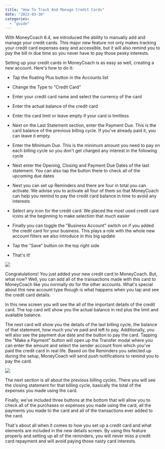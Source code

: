 ```yaml
---
title: "How To Track And Manage Credit Cards"
date: "2023-03-30"
categories: 
  - "guide"
---
```


With MoneyCoach 8.4, we introduced the ability to manually add and manage your credit cards. This major new feature not only makes tracking your credit card expenses easy and accessible, but it will also remind you to pay the bill in due time so you never have to pay those pesky interests.

Setting up your credit cards in MoneyCoach is as easy as well, creating a new account. Here's how to do it:

- Tap the floating Plus button in the Accounts list

- Change the Type to "Credit Card"

- Enter your credit card name and select the currency of the card

- Enter the actual balance of the credit card

- Enter the card limit or leave empty if your card is limitless

- Next on the Last Statement section, enter the Payment Due. This is the card balance of the previous billing cycle. If you've already paid it, you can leave it empty.

- Enter the Minimum Due. This is the minimum amount you need to pay on each billing cycle so you don't get charged any interest in the following cycle

- Next enter the Opening, Closing and Payment Due Dates of the last statement. You can also tap the button there to check all of the upcoming due dates

- Next you can set up Reminders and there are four in total you can activate. We advise you to activate all four of them so that MoneyCoach can help you remind to pay the credit card balance in time to avoid any interests

- Select any icon for the credit card. We placed the most used credit card icons at the beginning to make selection that much easier

- Finally you can toggle the "Business Account" switch on if you added the credit card for your business. This plays a role with the whole new account filters we also introduce in this big update

- Tap the "Save" button on the top right side

- That's it!

![](images/credit-card-guidee-2-1024x576.png)

Congratulations! You just added your new credit card to MoneyCoach. But, what now? Well, you can add all of the transactions made with this card to MoneyCoach like you normally do for the other accounts. What's special about this new account type though is what happens when you tap and see the credit card details.

In this new screen you will see the all of the important details of the credit card. The top card will show you the actual balance in red plus the limit and available balance.

The next card will show you the details of the last billing cycle, the balance of that statement, how much you've paid and left to pay. Additionally, you will also see the payment due date and the button to pay the card. Tapping the "Make a Payment" button will open up the Transfer modal where you can enter the amount and select the sender account from which you've paid the credit card in real life. Based on the Reminders you selected up during the setup, MoneyCoach will send push notifications to remind you to pay the card.

![](images/credit-card-2-507x1024.png)

The next section is all about the previous billing cycles. There you will see the closing statement for that billing cycle, basically the total of the expenses you made using the card.

Finally, we've included three buttons at the bottom that will allow you to check all of the purchases or expenses you made using the card, all the payments you made to the card and all of the transactions ever added to the card.

That's about all when it comes to how you set up a credit card and what elements are included in the new details screen. By using this feature properly and setting up all of the reminders, you will never miss a credit card repayment and will avoid paying those nasty card interests.
